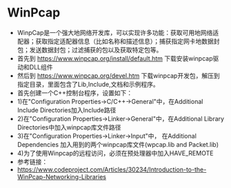 # WinPcap
* WinpCap是一个强大地网络开发库，可以实现许多功能：获取可用地网络适配器；获取指定适配器信息（比如名称和描述信息）；捕获指定网卡地数据封包；发送数据封包；过滤捕获的包以及获取特定包等。
* 首先到 https://www.winpcap.org/install/default.htm 下载安装winpcap驱动和DLL组件
* 然后到 https://www.winpcap.org/devel.htm 下载winpcap开发包，解压到指定目录，里面包含了Lib,Include,文档和示例程序。
* 首先创建一个C++控制台程序，设置如下：
* 1)在"Configuration Properties->C/C++->General"中，在Additional Include Directories加入Include路径
* 2)在"Configuration Properties->Linker->General"中，在Additional Library Directories中加入winpcap库文件路径
* 3)在"Configuration Properties->Linker->Input"中， 在Additional Dependencies 加入用到的两个winpcap库文件(wpcap.lib and Packet.lib)
* 4)为了使用Winpcap的远程访问，必须在预处理器中加入HAVE_REMOTE
* 参考链接：
* https://www.codeproject.com/Articles/30234/Introduction-to-the-WinPcap-Networking-Libraries
